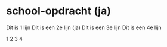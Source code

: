 # school-opdracht (ja)

Dit is 1 lijn
Dit is een 2e lijn (ja)
Dit is een 3e lijn
Dit is een 4e lijn

1
2
3
4